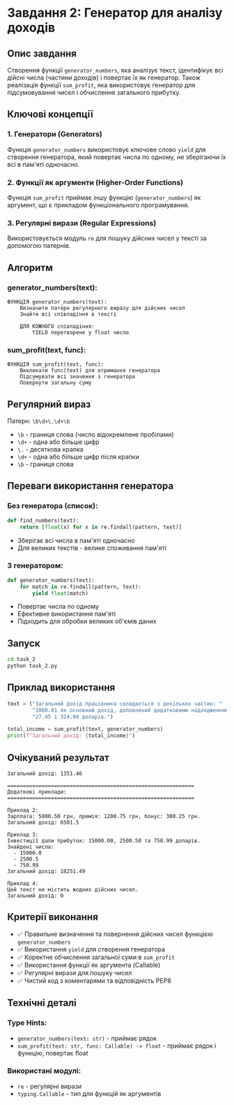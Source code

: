 # Завдання 2: Генератор для аналізу доходів

## Опис завдання

Створення функції `generator_numbers`, яка аналізує текст, ідентифікує всі дійсні числа (частини доходів) і повертає їх як генератор. Також реалізація функції `sum_profit`, яка використовує генератор для підсумовування чисел і обчислення загального прибутку.

## Ключові концепції

### 1. **Генератори (Generators)**
Функція `generator_numbers` використовує ключове слово `yield` для створення генератора, який повертає числа по одному, не зберігаючи їх всі в пам'яті одночасно.

### 2. **Функції як аргументи (Higher-Order Functions)**
Функція `sum_profit` приймає іншу функцію (`generator_numbers`) як аргумент, що є прикладом функціонального програмування.

### 3. **Регулярні вирази (Regular Expressions)**
Використовується модуль `re` для пошуку дійсних чисел у тексті за допомогою патернів.

## Алгоритм

### generator_numbers(text):
```
ФУНКЦІЯ generator_numbers(text):
    Визначити патерн регулярного виразу для дійсних чисел
    Знайти всі співпадіння в тексті
    
    ДЛЯ КОЖНОГО співпадіння:
        YIELD перетворене у float число
```

### sum_profit(text, func):
```
ФУНКЦІЯ sum_profit(text, func):
    Викликати func(text) для отримання генератора
    Підсумувати всі значення з генератора
    Повернути загальну суму
```

## Регулярний вираз

Патерн: `\b\d+\.\d+\b`

- `\b` - границя слова (число відокремлене пробілами)
- `\d+` - одна або більше цифр
- `\.` - десяткова крапка
- `\d+` - одна або більше цифр після крапки
- `\b` - границя слова

## Переваги використання генератора

### Без генератора (список):
```python
def find_numbers(text):
    return [float(x) for x in re.findall(pattern, text)]
```
- Зберігає всі числа в пам'яті одночасно
- Для великих текстів - велике споживання пам'яті

### З генератором:
```python
def generator_numbers(text):
    for match in re.findall(pattern, text):
        yield float(match)
```
- Повертає числа по одному
- Ефективне використання пам'яті
- Підходить для обробки великих об'ємів даних

## Запуск

```bash
cd task_2
python task_2.py
```

## Приклад використання

```python
text = ("Загальний дохід працівника складається з декількох частин: "
        "1000.01 як основний дохід, доповнений додатковими надходженнями "
        "27.45 і 324.00 доларів.")

total_income = sum_profit(text, generator_numbers)
print(f"Загальний дохід: {total_income}")
```

## Очікуваний результат

```
Загальний дохід: 1351.46

============================================================
Додаткові приклади:
============================================================

Приклад 2:
Зарплата: 5000.50 грн, премія: 1200.75 грн, бонус: 300.25 грн.
Загальний дохід: 6501.5

Приклад 3:
Інвестиції дали прибуток: 15000.00, 2500.50 та 750.99 доларів.
Знайдені числа:
  - 15000.0
  - 2500.5
  - 750.99
Загальний дохід: 18251.49

Приклад 4:
Цей текст не містить жодних дійсних чисел.
Загальний дохід: 0
```

## Критерії виконання

- ✅ Правильне визначення та повернення дійсних чисел функцією `generator_numbers`
- ✅ Використання `yield` для створення генератора
- ✅ Коректне обчислення загальної суми в `sum_profit`
- ✅ Використання функції як аргумента (Callable)
- ✅ Регулярні вирази для пошуку чисел
- ✅ Чистий код з коментарями та відповідність PEP8

## Технічні деталі

### Type Hints:
- `generator_numbers(text: str)` - приймає рядок
- `sum_profit(text: str, func: Callable) -> float` - приймає рядок і функцію, повертає float

### Використані модулі:
- `re` - регулярні вирази
- `typing.Callable` - тип для функцій як аргументів

